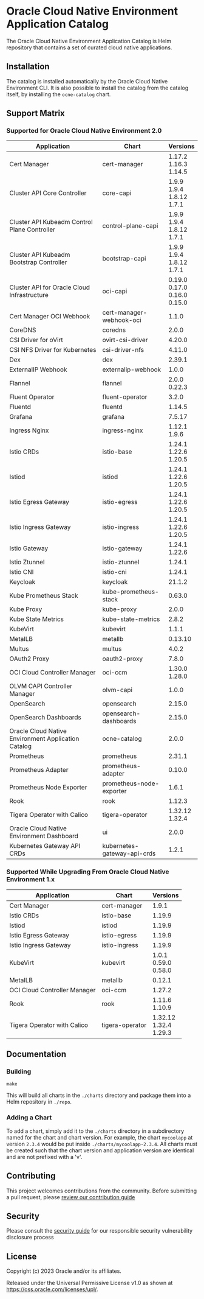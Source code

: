 # Oracle Cloud Native Environment Application Catalog

The Oracle Cloud Native Environment Application Catalog is Helm repository
that contains a set of curated cloud native applications.

## Installation

The catalog is installed automatically by the Oracle Cloud Native Environment
CLI.  It is also possible to install the catalog from the catalog itself, by
installing the `ocne-catalog` chart.

## Support Matrix

### Supported for Oracle Cloud Native Environment 2.0

| Application                                         | Chart                       | Versions                             |
|-----------------------------------------------------|-----------------------------|--------------------------------------|
| Cert Manager                                        | cert-manager                | 1.17.2<br>1.16.3<br>1.14.5           |
| Cluster API Core Controller                         | core-capi                   | 1.9.9<br>1.9.4<br>1.8.12<br>1.7.1    |
| Cluster API Kubeadm Control Plane Controller        | control-plane-capi          | 1.9.9<br>1.9.4<br>1.8.12<br>1.7.1    |
| Cluster API Kubeadm Bootstrap Controller            | bootstrap-capi              | 1.9.9<br>1.9.4<br>1.8.12<br>1.7.1    |
| Cluster API for Oracle Cloud Infrastructure         | oci-capi                    | 0.19.0<br>0.17.0<br>0.16.0<br>0.15.0 |
| Cert Manager OCI Webhook                            | cert-manager-webhook-oci    | 1.1.0                                |
| CoreDNS                                             | coredns                     | 2.0.0                                |
| CSI Driver for oVirt                                | ovirt-csi-driver            | 4.20.0                               |
| CSI NFS Driver for Kubernetes                       | csi-driver-nfs              | 4.11.0                               |
| Dex                                                 | dex                         | 2.39.1                               |
| ExternalIP Webhook                                  | externalip-webhook          | 1.0.0                                |
| Flannel                                             | flannel                     | 2.0.0<br>0.22.3                      |
| Fluent Operator                                     | fluent-operator             | 3.2.0                                |
| Fluentd                                             | fluentd                     | 1.14.5                               |
| Grafana                                             | grafana                     | 7.5.17                               |
| Ingress Nginx                                       | ingress-nginx               | 1.12.1<br>1.9.6                      |
| Istio CRDs                                          | istio-base                  | 1.24.1<br>1.22.6<br>1.20.5           |
| Istiod                                              | istiod                      | 1.24.1<br>1.22.6<br>1.20.5           |
| Istio Egress Gateway                                | istio-egress                | 1.24.1<br>1.22.6<br>1.20.5           |
| Istio Ingress Gateway                               | istio-ingress               | 1.24.1<br>1.22.6<br>1.20.5           |
| Istio Gateway                                       | istio-gateway               | 1.24.1<br>1.22.6                     |
| Istio Ztunnel                                       | istio-ztunnel               | 1.24.1                               |
| Istio CNI                                           | istio-cni                   | 1.24.1                               |
| Keycloak                                            | keycloak                    | 21.1.2                               |
| Kube Prometheus Stack                               | kube-prometheus-stack       | 0.63.0                               |
| Kube Proxy                                          | kube-proxy                  | 2.0.0                                |
| Kube State Metrics                                  | kube-state-metrics          | 2.8.2                                |
| KubeVirt                                            | kubevirt                    | 1.1.1                                |
| MetalLB                                             | metallb                     | 0.13.10                              |
| Multus                                              | multus                      | 4.0.2                                |
| OAuth2 Proxy                                        | oauth2-proxy                | 7.8.0                                |
| OCI Cloud Controller Manager                        | oci-ccm                     | 1.30.0<br>1.28.0                     |
| OLVM CAPI Controller Manager                        | olvm-capi                   | 1.0.0                                |
| OpenSearch                                          | opensearch                  | 2.15.0                               |
| OpenSearch Dashboards                               | opensearch-dashboards       | 2.15.0                               |
| Oracle Cloud Native Environment Application Catalog | ocne-catalog                | 2.0.0                                |
| Prometheus                                          | prometheus                  | 2.31.1                               |
| Prometheus Adapter                                  | prometheus-adapter          | 0.10.0                               |
| Prometheus Node Exporter                            | prometheus-node-exporter    | 1.6.1                                |
| Rook                                                | rook                        | 1.12.3                               |
| Tigera Operator with Calico                         | tigera-operator             | 1.32.12<br>1.32.4                    |
| Oracle Cloud Native Environment Dashboard           | ui                          | 2.0.0                                |
| Kubernetes Gateway API CRDs                         | kubernetes-gateway-api-crds | 1.2.1                                |

### Supported While Upgrading From Oracle Cloud Native Environment 1.x

| Application | Chart | Versions |
|-------------|-------|----------|
| Cert Manager | cert-manager | 1.9.1 |
| Istio CRDs | istio-base | 1.19.9 |
| Istiod | istiod | 1.19.9 |
| Istio Egress Gateway | istio-egress | 1.19.9 |
| Istio Ingress Gateway | istio-ingress | 1.19.9 |
| KubeVirt | kubevirt | 1.0.1<br>0.59.0<br>0.58.0 |
| MetalLB | metallb | 0.12.1 |
| OCI Cloud Controller Manager | oci-ccm | 1.27.2 |
| Rook | rook | 1.11.6<br>1.10.9 |
| Tigera Operator with Calico | tigera-operator | 1.32.12<br>1.32.4<br>1.29.3 |

## Documentation

### Building

```
make
```

This will build all charts in the `./charts` directory and package them into
a Helm repository in `./repo`.

### Adding a Chart

To add a chart, simply add it to the `./charts` directory in a subdirectory
named for the chart and chart version.  For example, the chart `mycoolapp` at
version `2.3.4` would be put inside `./charts/mycoolapp-2.3.4`.  All charts
must be created such that the chart version and application version are
identical and are not prefixed with a 'v'.

## Contributing


This project welcomes contributions from the community. Before submitting a pull request, please [review our contribution guide](./CONTRIBUTING.md)

## Security

Please consult the [security guide](./SECURITY.md) for our responsible security vulnerability disclosure process

## License

Copyright (c) 2023 Oracle and/or its affiliates.

Released under the Universal Permissive License v1.0 as shown at
<https://oss.oracle.com/licenses/upl/>.
